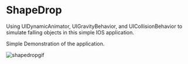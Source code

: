 # ShapeDrop

Using UIDynamicAnimator, UIGravityBehavior, and UICollisionBehavior to simulate falling objects in this simple IOS application.

Simple Demonstration of the application.


![shapedropgif](https://user-images.githubusercontent.com/27150848/37168566-4514fada-22d3-11e8-95ef-7ad57aa26d12.gif)

